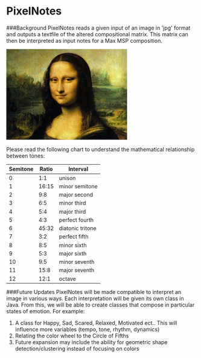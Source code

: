 PixelNotes
==========

###Background
PixelNotes reads a given input of an image in 'jpg' format and outputs a textfile of the altered compositional matrix.
This matrix can then be interpreted as input notes for a Max MSP composition.

![alt tag](https://github.com/vlall/PixelNotes/blob/master/monalisa.jpg)

Please read the following chart to understand the mathematical relationship between tones:

| Semitone      | Ratio         | Interval |
| ------------- | ------------- | ------------------ |
| 0 | 1:1 | unison |
| 1 | 16:15 | minor semitone |
| 2 | 9:8	| major second |
| 3 | 6:5 | minor third |
| 4 | 5:4 | major third |
| 5 | 4:3 | perfect fourth |
| 6 | 45:32 | diatonic tritone |
| 7 | 3:2 | perfect fifth |
| 8 | 8:5 |  minor sixth|
| 9 | 5:3 | major sixth |
| 10 | 9:5 | minor seventh |
| 11 | 15:8 | major seventh |
| 12 | 12:1 | octave |


###Future Updates
PixelNotes will be made compatible to interpret an image in various ways.
Each interpretation will be given its own class in Java. 
From this, we will be able to create classes that compose in particular states of emotion.
For example:

1. A class for Happy, Sad, Scared, Relaxed, Motivated ect.. This will influence more variables (tempo, tone, rhythm, dynamics)
2. Relating the color wheel to the Circle of Fifths
3. Future expansion may include the ability for geometric shape detection/clustering instead of focusing on colors
